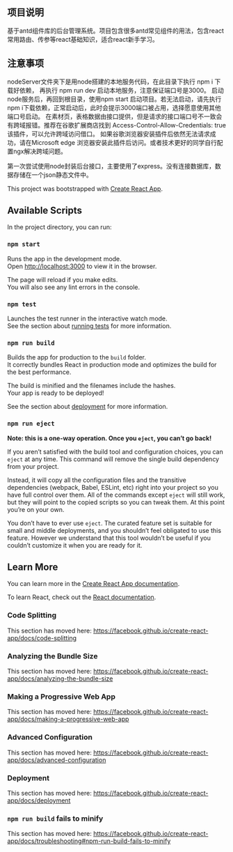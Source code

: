## 项目说明
基于antd组件库的后台管理系统。项目包含很多antd常见组件的用法，包含react常用路由、传参等react基础知识，适合react新手学习。

## 注意事项
nodeServer文件夹下是用node搭建的本地服务代码，在此目录下执行 npm i 下载好依赖， 再执行 npm run dev 启动本地服务，注意保证端口号是3000。
启动node服务后，再回到根目录，使用npm start 启动项目。若无法启动，请先执行npm i下载依赖，正常启动后，此时会提示3000端口被占用，选择愿意使用其他端口号启动。
在素材页，表格数据由接口提供，但是请求的接口端口号不一致会有跨域报错。推荐在谷歌扩展商店找到 Access-Control-Allow-Credentials: true 该插件，可以允许跨域访问借口。 如果谷歌浏览器安装插件后依然无法请求成功，请在Microsoft edge 浏览器安装此插件后访问。或者技术更好的同学自行配置ngx解决跨域问题。

第一次尝试使用node封装后台接口，主要使用了express。没有连接数据库，数据存储在一个json静态文件中。


This project was bootstrapped with [Create React App](https://github.com/facebook/create-react-app).

## Available Scripts

In the project directory, you can run:

### `npm start`

Runs the app in the development mode.<br />
Open [http://localhost:3000](http://localhost:3000) to view it in the browser.

The page will reload if you make edits.<br />
You will also see any lint errors in the console.

### `npm test`

Launches the test runner in the interactive watch mode.<br />
See the section about [running tests](https://facebook.github.io/create-react-app/docs/running-tests) for more information.

### `npm run build`

Builds the app for production to the `build` folder.<br />
It correctly bundles React in production mode and optimizes the build for the best performance.

The build is minified and the filenames include the hashes.<br />
Your app is ready to be deployed!

See the section about [deployment](https://facebook.github.io/create-react-app/docs/deployment) for more information.

### `npm run eject`

**Note: this is a one-way operation. Once you `eject`, you can’t go back!**

If you aren’t satisfied with the build tool and configuration choices, you can `eject` at any time. This command will remove the single build dependency from your project.

Instead, it will copy all the configuration files and the transitive dependencies (webpack, Babel, ESLint, etc) right into your project so you have full control over them. All of the commands except `eject` will still work, but they will point to the copied scripts so you can tweak them. At this point you’re on your own.

You don’t have to ever use `eject`. The curated feature set is suitable for small and middle deployments, and you shouldn’t feel obligated to use this feature. However we understand that this tool wouldn’t be useful if you couldn’t customize it when you are ready for it.

## Learn More

You can learn more in the [Create React App documentation](https://facebook.github.io/create-react-app/docs/getting-started).

To learn React, check out the [React documentation](https://reactjs.org/).

### Code Splitting

This section has moved here: https://facebook.github.io/create-react-app/docs/code-splitting

### Analyzing the Bundle Size

This section has moved here: https://facebook.github.io/create-react-app/docs/analyzing-the-bundle-size

### Making a Progressive Web App

This section has moved here: https://facebook.github.io/create-react-app/docs/making-a-progressive-web-app

### Advanced Configuration

This section has moved here: https://facebook.github.io/create-react-app/docs/advanced-configuration

### Deployment

This section has moved here: https://facebook.github.io/create-react-app/docs/deployment

### `npm run build` fails to minify

This section has moved here: https://facebook.github.io/create-react-app/docs/troubleshooting#npm-run-build-fails-to-minify
